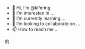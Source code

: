 - 👋 Hi, I’m @kifering
- 👀 I’m interested in ...
- 🌱 I’m currently learning ...
- 💞️ I’m looking to collaborate on ...
- 📫 How to reach me ...

<!---
kifering/kifering is a ✨ special ✨ repository because its `README.md` (this file) appears on your GitHub profile.
You can click the Preview link to take a look at your changes.
--->

的


